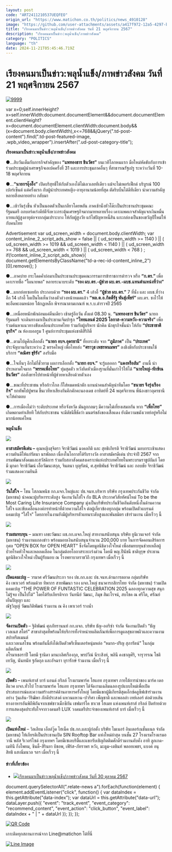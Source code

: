 ```yaml
---
layout: post
code: "ART2411210537UEQFEO"
origin_url: "https://www.matichon.co.th/politics/news_4910128"
image: "https://github.com/user-attachments/assets/a417f972-12a5-4297-b9e9-b36efe3bd282"
title: "เรียงคนมาเป็นข่าว:พลุน้ำแข็ง/ภาพข่าวสังคม วันที่ 21 พฤศจิกายน 2567"
description: "เรียงคนมาเป็นข่าว:พลุน้ำแข็ง/ภาพข่าวสังคม"
category: "POLITICS"
language: "th"
date: 2024-11-21T05:45:46.719Z
---
```


# เรียงคนมาเป็นข่าว:พลุน้ำแข็ง/ภาพข่าวสังคม วันที่ 21 พฤศจิกายน 2567

[![](https://www.matichon.co.th/wp-content/uploads/2024/11/9999-4.jpg "9999")](https://www.matichon.co.th/wp-content/uploads/2024/11/9999-4.jpg)

var x=0;self.innerHeight?x=self.innerWidth:document.documentElement&&document.documentElement.clientHeight?x=document.documentElement.clientWidth:document.body&&(x=document.body.clientWidth),x<=768&&jQuery(".td-post-content").find(".td-post-featured-image, .wpb\_video\_wrapper").insertAfter(".ud-post-category-title");

**เรียงคนมาเป็นข่าว:พลุน้ำแข็ง/ภาพข่าวสังคม**

●…สิบวันเต็มกับภารกิจสำคัญของ **“แพทองธาร ชินวัตร”** บนเวทีโลกหนแรก มือใหม่หัดขับกับการเข้าร่วมประชุมผู้นำเศรษฐกิจเอเปคครั้งที่ 31 และการประชุมภาคอื่นๆ ที่สาธารณรัฐเปรู ระหว่างวันที่ 10-18 พฤศจิกายน

●…**“นายกฯอุ๊งอิ๊ง”** เปิดบริสุทธิ์ให้กับตัวเองได้ไม่เลวเลยทีเดียว แม้จะไม่เพอร์เฟ็กต์ บริบูรณ์ 100 เปอร์เซ็นต์ แต่ครั้งแรก กับผู้นำประเทศหญิง-อายุอานามน้อยที่สุด ตัดริบบิ้นได้ดีทีเดียว นำความสำคัญหลายสิ่งหลายอย่าง กลับมา

●…เช้าวันรุ่งขึ้น หัวเป็นนอตตัวเป็นเกลียวโดยพลัน ภาคเช้านั่งหัวโต๊ะเป็นประธานประชุมคณะรัฐมนตรี ถกบอร์ดเร่งคีย์ตีจังหวะกระตุ้นเศรษฐกิจมากมายหลายเรื่อง เคาะแพคเกจสำคัญแจกเงินหมื่นบาทแก่ผู้สูงอายุต่อจากกลุ่มเปราะบาง ให้กับผู้สูงวัย แก้ไขปัญหาหนี้สิน แกะกล่องเป็นของขวัญปีใหม่ให้กับคนไทย

Advertisement var ud\_screen\_width = document.body.clientWidth; var content\_inline\_2\_script\_ads\_show = false || ( ud\_screen\_width >= 1140 ) || ( ud\_screen\_width >= 1019 && ud\_screen\_width < 1140 ) || ( ud\_screen\_width >= 768 && ud\_screen\_width < 1019 ) || ( ud\_screen\_width < 768 ) ; if(!content\_inline\_2\_script\_ads\_show){ document.getElementsByClassName("td-a-rec-id-content\_inline\_2")\[0\].remove(); }

●…ภาคบ่าย กระโดดค้ำถ่อมาเป็นประธานประชุมคณะกรรมการข้าราชการตำรวจ หรือ **“ก.ตร.”** เพื่อเคาะรายชื่อ “โผนายพล” หลายระนาบระดับ **“รอง ผบ.ตร.-ผู้ช่วย ผบ.ตร.-ผบช.แทนตำแหน่งที่ว่าง”**

●…แยกย่อยซอยยิก ประกอบด้วย **“รอง ผบ.ตร.”** 4 เก้าอี้ **“ผู้ช่วย ผบ.ตร.”** 7 ที่นั่ง และ ผบช.ที่ว่างอีก 14 เก้าอี้ ไผเป็นไผเห็นว่าลงตัวล่วงหน้าหมดแล้ว **“พล.ต.อ.กิตติ์รัฐ พันธุ์เพ็ชร์”** ผบ.ตร. ชงไว้ให้ พะอืดพะอมหน่อย ใต้กฎเหล็ก พิจารณาตามเกณฑ์ พ.ร.บ.ตำรวจปี 2565

●…เหนื่อยหนักพักผ่อนแค่คืนเดียว เช้าตรู่อีกวัน ตั้งแต่ 08.30 น. **“แพทองธาร ชินวัตร”** นายกรัฐมนตรี จะเดินทางมาเป็นประธานเจิมปาฐก **“ไทยแลนด์ 2025 โอกาส-ความหวัง-ความจริง”** เพื่อร่วมค้นหาแนวทางขับเคลื่อนประเทศไทย ร่วมกับผู้บริหาร นักคิด นักธุรกิจชั้นนำ ให้กับ **“ประชาชาติธุรกิจ”** ณ ห้องบอลรูม 1 ศูนย์การประชุมแห่งชาติสิริกิติ์

●…ตามไปดูศึกเลือกตั้ง **“นายก อบจ.อุดรธานี”** ที่ยกระดับ จาก **“ภูมิภาค”** เป็น **“ประเทศ”** ประจัญบานกันระหว่าง 2 พรรคใหญ่ เพื่อไทยส่ง **“ศราวุธ เพชรพนมพร”** ลงชิงชัยกับประชาชนใช้บริการ **“คณิศร ขุริรัง”** ลงรับมือ

●…ใจเย็นๆ อีกไม่กี่ชั่วยาม ผลการเลือกตั้ง **“นายก อบจ.”** จะรู้ผลออก **“แดงหรือส้ม”** งานนี้ น่าประหลาดใจมาก **“พรรคเพื่อไทย”** ทุ่มสุดตัว หวังยึดหัวเมืองฐานที่มั่นเก่าไว้ให้ได้ **“นายใหญ่-ทักษิณ ชินวัตร”** ถ่อสังขารไปทำหน้าที่ผู้ช่วยหาเสียงด้วยตัวเอง

●…ขณะที่ประชาชน หรือก้าวไกล ก็ใส่หมดหน้าตัก แกนนำคนสำคัญนำทีมโดย **“ธนาธร จึงรุ่งเรืองกิจ”** ยกทัพไปปูพรม ขึ้นเวทีหาเสียงกันคึกคักคะนองเดช อาทิตย์ที่ 24 พฤศจิกายน พี่น้องชาวอุดรธานีจะให้คำตอบ

●…การเมืองไม่ว่า ระดับประเทศ หรือจังหวัด มันลูกกลมๆ มีความไม่เที่ยงเสมอกัน หาก **“เพื่อไทย”** เกิดพลาดท่าเสียที ให้กับประชาชน จะมีดัชนีชี้ชัดว่า มนตร์ขลังของเสื้อแดง ยังมีความขมังเวทย์อยู่หรือไม่ มากน้อยแค่ไหน

**พลุน้ำแข็ง**

![](https://www.matichon.co.th/wp-content/uploads/2024/11/อาสาสมัครดีเด่น.jpg)

**อาสาสมัครดีเด่น –** คุณหญิงสุจิตรา จิราธิวัฒน์ มงคลกิติ และ สุทธิเกียรติ จิราธิวัฒน์ มอบกระเช้าแสดงความยินดีให้แก่รัตนา นรพัลลภ เนื่องในโอกาสได้รับรางวัล อาสาสมัครดีเด่น ประจำปี 2567 จาก กรมพัฒนาสังคมและสวัสดิการ ร่วมกับสภาสังคมสงเคราะห์แห่งประเทศไทยในพระบรมราชูปถัมภ์ โดยมี มุกดา จิราธิวัฒน์ เอื้อวัฒนะสกุล, จินตนา บุญรัตน์, ศ.สุทธิพันธ์ จิราธิวัฒน์ และ กอบชัย จิราธิวัฒน์ ร่วมแสดงความยินดี

![](https://www.matichon.co.th/wp-content/uploads/2024/11/วันใส่ใจ-.jpg)

**วันใส่ใจ** – โชน โสภณพนิช กก.ผจก.ใหญ่และ ปธ.จนท.บริหาร บริษัท กรุงเทพประกันชีวิต จำกัด (มหาชน) นำคณะผู้บริหารระดับสูง จัดงานวันใส่ใจ กับ BLA ประกาศวิสัยทัศน์ใหม่ To be the Most Caring Life Insurance Company มุ่งเป็นบริษัทประกันชีวิตอันดับหนึ่งในด้านความใส่ใจ และขับเคลื่อนองค์กรทำหน้าที่ด้วยความใส่ใจ ต่อผู้เกี่ยวข้องทุกกลุ่ม พร้อมเปิดตัวแบรนด์แคมเปญ “ใส่ใจ” โดยภายในงานยังมีผู้บริหารตัวแทนระดับสูงและพันธมิตร เข้าร่วมงาน เมื่อเร็วๆ นี้

![](https://www.matichon.co.th/wp-content/uploads/2024/11/ร่วมสมทบทุน-.jpg)

**ร่วมสมทบทุน** – มณฑา เลขะวัฒนะ ผช.กก.ผจก.ใหญ่ สายงานสนับสนุน บริษัท ยูนิเวนเจอร์ จำกัด (มหาชน) ร่วมงานแถลงข่าว พร้อมมอบเงินสนับสนุนจำนวน 200,000 บาท ในการจัดคอนเสิร์ตการกุศล “OPEN BOX for OPEN HEART” ซึ่งจัดโดยมูลนิธิดวงใจใหม่ เพื่อสมทบทุนช่วยเหลือผู้ป่วยโรคหัวใจและหลอดเลือด ในกลุ่มด้อยโอกาสระยะเร่งด่วน โดยมี พญ.ปีนัชนี ชาติบุรุษ ประธานมูลนิธิดวงใจใหม่ เป็นผู้รับมอบ ณ โรงพยาบาลราชวิถี กรุงเทพฯ เมื่อเร็วๆ นี้

![](https://www.matichon.co.th/wp-content/uploads/2024/11/เปิดแคมเปญ.jpg)

**เปิดแคมเปญ** – วรมาศ ศรีวัฒนประภา รอง ปธ.กก.และ ปธ.จนท.ด้านการตลาด กลุ่มบริษัท  
คิง เพาเวอร์ พร้อมด้วย ทิพากร สายพัฒนา รอง ผจก.ใหญ่ ธนาคารกสิกรไทย จำกัด (มหาชน) ร่วมเปิดแคมเปญ “THE POWER OF FUNTASTIC CELEBRATION 2025 ฉลองทุกความสุข สนุกไม่รู้จบ เป็นไปได้” โดยได้รับเกียรติจาก วันทนีย์ วัฒนะ, ภิมุข สิมะโรจน์, สบโชค ณ ศรีโต, ศรัณย์ เย็นปัญญา และ  
ณัฐวิญญ์ วัฒนกิติพัฒน์ ร่วมงาน ณ คิง เพาเวอร์ รางน้ำ

![](https://www.matichon.co.th/wp-content/uploads/2024/11/จัดงานเปิดตัว-.jpg)

**จัดงานเปิดตัว** – ฐิติพัฒน์ ศุภภัทรานนท์ กก.ผจก. บริษัท ธัญ-ออริซ่า จำกัด จัดงานเปิดตัว “ธัญ เวลเนส สโตร์” สาขาล่าสุดที่พร้อมให้บริการทั้งจำหน่ายผลิตภัณฑ์เพื่อการดูแลสุขภาพผิวและความงาม สปาทรีตเมนต์  
และเวลเนสโซน พร้อมกันนี้ยังได้เปิดตัวพรีเซ็นเตอร์หนุ่มหล่อ “หมาก-ปริญ สุภารัตน์” ในกลุ่มผลิตภัณฑ์  
อโรมาเธอราปี โดยมี ฐานิดา มานะเลิศเรืองกุล, พรปวีณ์ นีระสิงห์, พลินี คงชาญศิริ, จารุวรรณ โชติเทวัญ, นันทนัท ฐกัดกุล และอัจฉรา บุรารักษ์ ร่วมงาน เมื่อเร็วๆ นี้

![](https://www.matichon.co.th/wp-content/uploads/2024/11/เปิดตัว.jpg)

**เปิดตัว** – เพนท์เฮาส์ บาร์ แอนด์ กริลล์ โรงแรมพาร์ค ไฮแอท กรุงเทพฯ ภายใต้การนำของ มาร์ค เดอ ลีแวค ผจก.ทั่วไป โรงแรมพาร์ค ไฮแอท กรุงเทพฯ ได้จัดงานเฉลิมฉลองรูปแบบใหม่เพื่อเปิดประสบการณ์และความสร้างสรรค์ด้านอาหารครั้งใหญ่ โดยมีแขกผู้มีเกียรติสุดเอ็กซ์คลูซีฟเข้าร่วมงานอย่าง วุ้นเส้น-วิริฒิพา ภักดีประสงค์ แหวนแหวน-ปวริศา เพ็ญชาติ และพอลล่า เทย์เลอร์ ต่อด้วยเส้นทางอาหารอันพิถีพิถันจากเชฟชาวเม็กซิกัน เชฟมาร์โค ชาเวช ไฮเมท แห่งเพนท์เฮาส์ กริลล์ ปิดท้ายด้วยการแสดงสุดประทับใจจากวงดนตรี LUX วงดนตรีประจำของเพนท์เฮาส์ บาร์ เมื่อเร็วๆ นี้

![](https://www.matichon.co.th/wp-content/uploads/2024/11/เปิดแห่งใหม่-.jpg)

**เปิดแห่งใหม่** – วิลเลียม เอ็ลล์วู๊ด ไฮเน็ค ปธ.กก.และผู้ก่อตั้ง บริษัท ไมเนอร์ อินเตอร์เนชั่นแนล จำกัด (มหาชน) ให้เกียรติเป็นประธานเปิด SIN Rooftop Bar แห่งใหม่ล่าสุด บนชั้น 27 โรงแรมโรงแรมอวานี พลัส ริเวอร์ไซด์ กรุงเทพฯ โดยมีเซเลบริตี้และแขกรับเชิญกิตติมศักดิ์ร่วมงานคับคั่ง อาทิ ลูกเกด-เมทินี กิ่งโพยม, ซินดี้-สิรินยา บิชอพ, เฟิร์ส-ภัทราพร หวัง, มะตูม-เตชินท์ พลอยเพชร, แบงค์ อนุสิทธิ แสงนิ่มนวล ฯลฯ เมื่อเร็วๆ นี้

#### ข่าวที่เกี่ยวข้อง

*   [![](https://www.matichon.co.th/wp-content/uploads/2024/10/22222-3.jpg)เรียงคนมาเป็นข่าว:พลุน้ำแข็ง/ภาพข่าวสังคม วันที่ 30 ตุลาคม 2567](https://www.matichon.co.th/politics/news_4871213)

document.querySelectorAll(".relate-news a").forEach(function(element) { element.addEventListener("click", function() { var dataIndex = this.getAttribute("data-index"); var dataUrl = this.getAttribute("data-url"); dataLayer.push({ "event": "track\_event", "event\_category": "recommend\_content", "event\_action": "click\_button", "event\_label": dataIndex + " | " + dataUrl }); }); });

[![QR Code](https://www.matichon.co.th/wp-content/uploads/2023/07/wob1371z.jpg)](https://lin.ee/ht0nDxX)

เกาะติดทุกสถานการณ์จาก Line@matichon ได้ที่นี่

[![Line Image](https://www.matichon.co.th/wp-content/uploads/2023/07/th.png)](https://lin.ee/ht0nDxX)